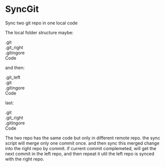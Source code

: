 # SyncGit
Sync two git repo in one local code

The local folder structure maybe:

.git<br/>
.git_right<br/>
.gitingore<br/>
Code

and then:

.git_left<br/>
.git<br/>
.gitingore<br/>
Code

last:

.git<br/>
.git_right<br/>
.gitIngore<br/>
Code

The two repo has the same code but only in different remote repo.
the sync script will merge only one commit once.
and then sync this merged change into the right repo by commit.
if current commit complemeted, will get the next commit in the left repo, and then repeat it util the left repo is synced with the right repo.
